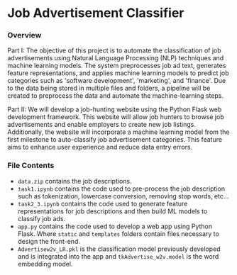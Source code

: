 # Job Advertisement Classifier

### Overview

Part I: The objective of this project is to automate the classification of job advertisements using Natural Language Processing (NLP) techniques and machine learning models. The system preprocesses job ad text, generates feature representations, and applies machine learning models to predict job categories such as 'software development', 'marketing', and 'finance'. Due to the data being stored in multiple files and folders, a pipeline will be created to preprocess the data and automate the machine-learning steps.

Part II: We will develop a job-hunting website using the Python Flask web development framework. This website will allow job hunters to browse job advertisements and enable employers to create new job listings. Additionally, the website will incorporate a machine learning model from the first milestone to auto-classify job advertisement categories. This feature aims to enhance user experience and reduce data entry errors.

### File Contents

- `data.zip` contains the job descriptions.
- `task1.ipynb` contains the code used to pre-process the job description such as tokenization, lowercase conversion, removing stop words, etc...
- `task2_3.ipynb` contains the code used to generate feature representations for job descriptions and then build ML models to classify job ads.
- `app.py` contains the code used to develop a web app using Python Flask. Where `static` and `templates` folders contain files necessary to design the front-end.
- `Advertisew2v_LR.pkl` is the classification model previously developed and is integrated into the app and `tkAdvertise_w2v.model` is the word embedding model. 


